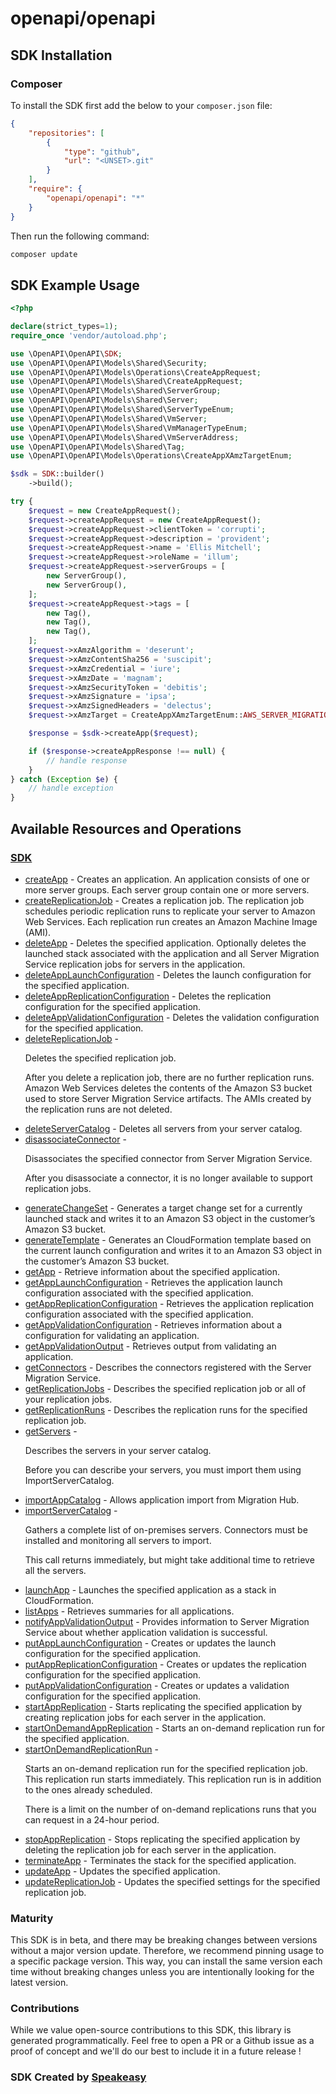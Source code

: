 # openapi/openapi

<!-- Start SDK Installation -->
## SDK Installation

### Composer

To install the SDK first add the below to your `composer.json` file:

```json
{
    "repositories": [
        {
            "type": "github",
            "url": "<UNSET>.git"
        }
    ],
    "require": {
        "openapi/openapi": "*"
    }
}
```

Then run the following command:

```bash
composer update
```
<!-- End SDK Installation -->

## SDK Example Usage
<!-- Start SDK Example Usage -->
```php
<?php

declare(strict_types=1);
require_once 'vendor/autoload.php';

use \OpenAPI\OpenAPI\SDK;
use \OpenAPI\OpenAPI\Models\Shared\Security;
use \OpenAPI\OpenAPI\Models\Operations\CreateAppRequest;
use \OpenAPI\OpenAPI\Models\Shared\CreateAppRequest;
use \OpenAPI\OpenAPI\Models\Shared\ServerGroup;
use \OpenAPI\OpenAPI\Models\Shared\Server;
use \OpenAPI\OpenAPI\Models\Shared\ServerTypeEnum;
use \OpenAPI\OpenAPI\Models\Shared\VmServer;
use \OpenAPI\OpenAPI\Models\Shared\VmManagerTypeEnum;
use \OpenAPI\OpenAPI\Models\Shared\VmServerAddress;
use \OpenAPI\OpenAPI\Models\Shared\Tag;
use \OpenAPI\OpenAPI\Models\Operations\CreateAppXAmzTargetEnum;

$sdk = SDK::builder()
    ->build();

try {
    $request = new CreateAppRequest();
    $request->createAppRequest = new CreateAppRequest();
    $request->createAppRequest->clientToken = 'corrupti';
    $request->createAppRequest->description = 'provident';
    $request->createAppRequest->name = 'Ellis Mitchell';
    $request->createAppRequest->roleName = 'illum';
    $request->createAppRequest->serverGroups = [
        new ServerGroup(),
        new ServerGroup(),
    ];
    $request->createAppRequest->tags = [
        new Tag(),
        new Tag(),
        new Tag(),
    ];
    $request->xAmzAlgorithm = 'deserunt';
    $request->xAmzContentSha256 = 'suscipit';
    $request->xAmzCredential = 'iure';
    $request->xAmzDate = 'magnam';
    $request->xAmzSecurityToken = 'debitis';
    $request->xAmzSignature = 'ipsa';
    $request->xAmzSignedHeaders = 'delectus';
    $request->xAmzTarget = CreateAppXAmzTargetEnum::AWS_SERVER_MIGRATION_SERVICE_V20161024_CREATE_APP;

    $response = $sdk->createApp($request);

    if ($response->createAppResponse !== null) {
        // handle response
    }
} catch (Exception $e) {
    // handle exception
}
```
<!-- End SDK Example Usage -->

<!-- Start SDK Available Operations -->
## Available Resources and Operations

### [SDK](docs/sdk/README.md)

* [createApp](docs/sdk/README.md#createapp) - Creates an application. An application consists of one or more server groups. Each server group contain one or more servers.
* [createReplicationJob](docs/sdk/README.md#createreplicationjob) - Creates a replication job. The replication job schedules periodic replication runs to replicate your server to Amazon Web Services. Each replication run creates an Amazon Machine Image (AMI).
* [deleteApp](docs/sdk/README.md#deleteapp) - Deletes the specified application. Optionally deletes the launched stack associated with the application and all Server Migration Service replication jobs for servers in the application.
* [deleteAppLaunchConfiguration](docs/sdk/README.md#deleteapplaunchconfiguration) - Deletes the launch configuration for the specified application.
* [deleteAppReplicationConfiguration](docs/sdk/README.md#deleteappreplicationconfiguration) - Deletes the replication configuration for the specified application.
* [deleteAppValidationConfiguration](docs/sdk/README.md#deleteappvalidationconfiguration) - Deletes the validation configuration for the specified application.
* [deleteReplicationJob](docs/sdk/README.md#deletereplicationjob) - <p>Deletes the specified replication job.</p> <p>After you delete a replication job, there are no further replication runs. Amazon Web Services deletes the contents of the Amazon S3 bucket used to store Server Migration Service artifacts. The AMIs created by the replication runs are not deleted.</p>
* [deleteServerCatalog](docs/sdk/README.md#deleteservercatalog) - Deletes all servers from your server catalog.
* [disassociateConnector](docs/sdk/README.md#disassociateconnector) - <p>Disassociates the specified connector from Server Migration Service.</p> <p>After you disassociate a connector, it is no longer available to support replication jobs.</p>
* [generateChangeSet](docs/sdk/README.md#generatechangeset) - Generates a target change set for a currently launched stack and writes it to an Amazon S3 object in the customer’s Amazon S3 bucket.
* [generateTemplate](docs/sdk/README.md#generatetemplate) - Generates an CloudFormation template based on the current launch configuration and writes it to an Amazon S3 object in the customer’s Amazon S3 bucket.
* [getApp](docs/sdk/README.md#getapp) - Retrieve information about the specified application.
* [getAppLaunchConfiguration](docs/sdk/README.md#getapplaunchconfiguration) - Retrieves the application launch configuration associated with the specified application.
* [getAppReplicationConfiguration](docs/sdk/README.md#getappreplicationconfiguration) - Retrieves the application replication configuration associated with the specified application.
* [getAppValidationConfiguration](docs/sdk/README.md#getappvalidationconfiguration) - Retrieves information about a configuration for validating an application.
* [getAppValidationOutput](docs/sdk/README.md#getappvalidationoutput) - Retrieves output from validating an application.
* [getConnectors](docs/sdk/README.md#getconnectors) - Describes the connectors registered with the Server Migration Service.
* [getReplicationJobs](docs/sdk/README.md#getreplicationjobs) - Describes the specified replication job or all of your replication jobs.
* [getReplicationRuns](docs/sdk/README.md#getreplicationruns) - Describes the replication runs for the specified replication job.
* [getServers](docs/sdk/README.md#getservers) - <p>Describes the servers in your server catalog.</p> <p>Before you can describe your servers, you must import them using <a>ImportServerCatalog</a>.</p>
* [importAppCatalog](docs/sdk/README.md#importappcatalog) - Allows application import from Migration Hub.
* [importServerCatalog](docs/sdk/README.md#importservercatalog) - <p>Gathers a complete list of on-premises servers. Connectors must be installed and monitoring all servers to import.</p> <p>This call returns immediately, but might take additional time to retrieve all the servers.</p>
* [launchApp](docs/sdk/README.md#launchapp) - Launches the specified application as a stack in CloudFormation.
* [listApps](docs/sdk/README.md#listapps) - Retrieves summaries for all applications.
* [notifyAppValidationOutput](docs/sdk/README.md#notifyappvalidationoutput) - Provides information to Server Migration Service about whether application validation is successful.
* [putAppLaunchConfiguration](docs/sdk/README.md#putapplaunchconfiguration) - Creates or updates the launch configuration for the specified application.
* [putAppReplicationConfiguration](docs/sdk/README.md#putappreplicationconfiguration) - Creates or updates the replication configuration for the specified application.
* [putAppValidationConfiguration](docs/sdk/README.md#putappvalidationconfiguration) - Creates or updates a validation configuration for the specified application.
* [startAppReplication](docs/sdk/README.md#startappreplication) - Starts replicating the specified application by creating replication jobs for each server in the application.
* [startOnDemandAppReplication](docs/sdk/README.md#startondemandappreplication) - Starts an on-demand replication run for the specified application.
* [startOnDemandReplicationRun](docs/sdk/README.md#startondemandreplicationrun) - <p>Starts an on-demand replication run for the specified replication job. This replication run starts immediately. This replication run is in addition to the ones already scheduled.</p> <p>There is a limit on the number of on-demand replications runs that you can request in a 24-hour period.</p>
* [stopAppReplication](docs/sdk/README.md#stopappreplication) - Stops replicating the specified application by deleting the replication job for each server in the application.
* [terminateApp](docs/sdk/README.md#terminateapp) - Terminates the stack for the specified application.
* [updateApp](docs/sdk/README.md#updateapp) - Updates the specified application.
* [updateReplicationJob](docs/sdk/README.md#updatereplicationjob) - Updates the specified settings for the specified replication job.
<!-- End SDK Available Operations -->

### Maturity

This SDK is in beta, and there may be breaking changes between versions without a major version update. Therefore, we recommend pinning usage
to a specific package version. This way, you can install the same version each time without breaking changes unless you are intentionally
looking for the latest version.

### Contributions

While we value open-source contributions to this SDK, this library is generated programmatically.
Feel free to open a PR or a Github issue as a proof of concept and we'll do our best to include it in a future release !

### SDK Created by [Speakeasy](https://docs.speakeasyapi.dev/docs/using-speakeasy/client-sdks)
